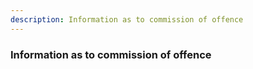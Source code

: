 ```yaml
---
description: Information as to commission of offence
---
```


### Information as to commission of offence

